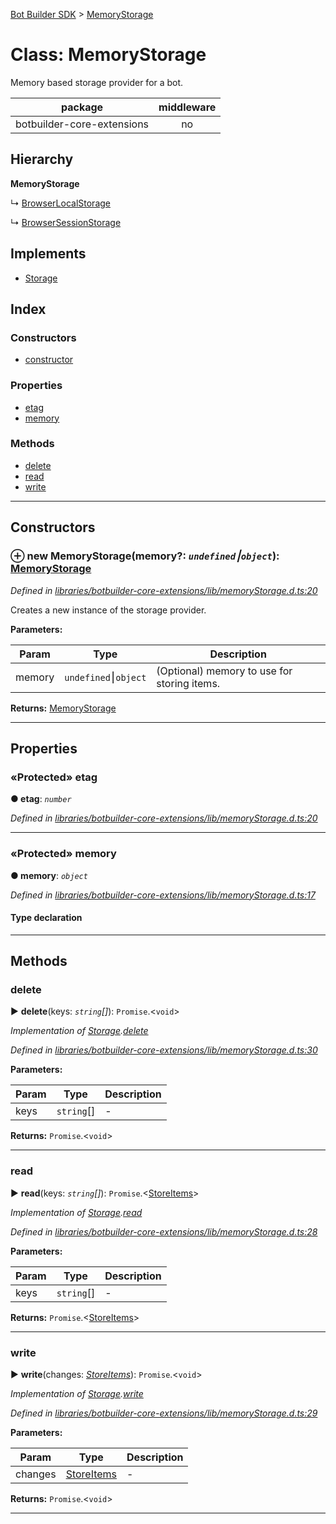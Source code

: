 [Bot Builder SDK](../README.md) > [MemoryStorage](../classes/botbuilder.memorystorage.md)



# Class: MemoryStorage


Memory based storage provider for a bot.

<table>

<thead>

<tr>

<th>package</th>

<th style="text-align:center">middleware</th>

</tr>

</thead>

<tbody>

<tr>

<td>botbuilder-core-extensions</td>

<td style="text-align:center">no</td>

</tr>

</tbody>

</table>

## Hierarchy

**MemoryStorage**

↳  [BrowserLocalStorage](botbuilder.browserlocalstorage.md)




↳  [BrowserSessionStorage](botbuilder.browsersessionstorage.md)








## Implements

* [Storage](../interfaces/botbuilder.storage.md)

## Index

### Constructors

* [constructor](botbuilder.memorystorage.md#constructor)


### Properties

* [etag](botbuilder.memorystorage.md#etag)
* [memory](botbuilder.memorystorage.md#memory)


### Methods

* [delete](botbuilder.memorystorage.md#delete)
* [read](botbuilder.memorystorage.md#read)
* [write](botbuilder.memorystorage.md#write)



---
## Constructors
<a id="constructor"></a>


### ⊕ **new MemoryStorage**(memory?: *`undefined`⎮`object`*): [MemoryStorage](botbuilder.memorystorage.md)


*Defined in [libraries/botbuilder-core-extensions/lib/memoryStorage.d.ts:20](https://github.com/Microsoft/botbuilder-js/blob/c9501a0/libraries/botbuilder-core-extensions/lib/memoryStorage.d.ts#L20)*



Creates a new instance of the storage provider.


**Parameters:**

| Param | Type | Description |
| ------ | ------ | ------ |
| memory | `undefined`⎮`object`   |  (Optional) memory to use for storing items. |





**Returns:** [MemoryStorage](botbuilder.memorystorage.md)

---


## Properties
<a id="etag"></a>

### «Protected» etag

**●  etag**:  *`number`* 

*Defined in [libraries/botbuilder-core-extensions/lib/memoryStorage.d.ts:20](https://github.com/Microsoft/botbuilder-js/blob/c9501a0/libraries/botbuilder-core-extensions/lib/memoryStorage.d.ts#L20)*





___

<a id="memory"></a>

### «Protected» memory

**●  memory**:  *`object`* 

*Defined in [libraries/botbuilder-core-extensions/lib/memoryStorage.d.ts:17](https://github.com/Microsoft/botbuilder-js/blob/c9501a0/libraries/botbuilder-core-extensions/lib/memoryStorage.d.ts#L17)*


#### Type declaration


[k: `string`]: `string`






___


## Methods
<a id="delete"></a>

###  delete

► **delete**(keys: *`string`[]*): `Promise`.<`void`>



*Implementation of [Storage](../interfaces/botbuilder.storage.md).[delete](../interfaces/botbuilder.storage.md#delete)*

*Defined in [libraries/botbuilder-core-extensions/lib/memoryStorage.d.ts:30](https://github.com/Microsoft/botbuilder-js/blob/c9501a0/libraries/botbuilder-core-extensions/lib/memoryStorage.d.ts#L30)*



**Parameters:**

| Param | Type | Description |
| ------ | ------ | ------ |
| keys | `string`[]   |  - |





**Returns:** `Promise`.<`void`>





___

<a id="read"></a>

###  read

► **read**(keys: *`string`[]*): `Promise`.<[StoreItems](../interfaces/botbuilder.storeitems.md)>



*Implementation of [Storage](../interfaces/botbuilder.storage.md).[read](../interfaces/botbuilder.storage.md#read)*

*Defined in [libraries/botbuilder-core-extensions/lib/memoryStorage.d.ts:28](https://github.com/Microsoft/botbuilder-js/blob/c9501a0/libraries/botbuilder-core-extensions/lib/memoryStorage.d.ts#L28)*



**Parameters:**

| Param | Type | Description |
| ------ | ------ | ------ |
| keys | `string`[]   |  - |





**Returns:** `Promise`.<[StoreItems](../interfaces/botbuilder.storeitems.md)>





___

<a id="write"></a>

###  write

► **write**(changes: *[StoreItems](../interfaces/botbuilder.storeitems.md)*): `Promise`.<`void`>



*Implementation of [Storage](../interfaces/botbuilder.storage.md).[write](../interfaces/botbuilder.storage.md#write)*

*Defined in [libraries/botbuilder-core-extensions/lib/memoryStorage.d.ts:29](https://github.com/Microsoft/botbuilder-js/blob/c9501a0/libraries/botbuilder-core-extensions/lib/memoryStorage.d.ts#L29)*



**Parameters:**

| Param | Type | Description |
| ------ | ------ | ------ |
| changes | [StoreItems](../interfaces/botbuilder.storeitems.md)   |  - |





**Returns:** `Promise`.<`void`>





___


